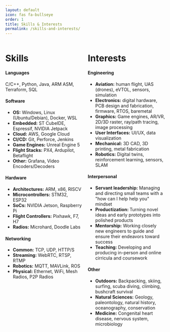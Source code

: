 ```yaml
---
layout: default
icon: fas fa-bullseye
order: 1
title: Skills & Interests
permalink: /skills-and-interests/
---
```



<div style="display: flex; gap: 1rem;">
    <div style="flex: 1;">
        <h1>Skills</h1>
        <h4>Languages</h4>
        <span>C/C++, Python, Java, ARM ASM, Terraform, SQL</span>
        <h4>Software</h4>
        <ul>
            <li><b>OS:</b> Windows, Linux (Ubuntu/Debian), Docker, WSL</li>
            <li><b>Embedded:</b> ST CubeIDE, Espressif, NVIDIA Jetpack</li>
            <li><b>Cloud:</b> AWS, Google Cloud</li>
            <li><b>CI/CD:</b> Git, Perforce, Jenkins</li>
            <li><b>Game Engines:</b> Unreal Engine 5</li>
            <li><b>Flight Stacks:</b> PX4, Ardupilot, Betaflight</li>
            <li><b>Other:</b> Grafana, Video Encoders/Decoders</li>
        </ul>
        <h4>Hardware</h4>
        <ul>
            <li><b>Architectures:</b> ARM, x86, RISCV</li>
            <li><b>Microcontrollers:</b> STM32, ESP32</li>
            <li><b>SoCs:</b> NVIDIA Jetson, Raspberry Pi</li>
            <li><b>Flight Controllers:</b> Pixhawk, F7, H7</li>
            <li><b>Radios:</b> Microhard, Doodle Labs</li>
        </ul>
        <h4>Networking</h4>
        <ul>
            <li><b>Common:</b> TCP, UDP, HTTP/S</li>
            <li><b>Streaming:</b> WebRTC, RTSP, RTMP</li>
            <li><b>Robotics:</b> MQTT, MAVLink, ROS</li>
            <li><b>Physical:</b> Ethernet, WiFi, Mesh Radios, P2P Radios</li>
        </ul>
    </div>
    <div style="flex: 1;">
        <h1>Interests</h1>
        <h4>Engineering</h4>
        <ul>
            <li><b>Aviation:</b> human flight, UAS (drones), eVTOL, sensors, simulation</li>
            <li><b>Electronics:</b> digital hardware, PCB design and fabrication, firmware, RTOS, baremetal</li>
            <li><b>Graphics:</b> Game engines, AR/VR, 2D/3D raster, ray/path tracing, image processing</li>
            <li><b>User Interfaces:</b> UI/UX, data visualization</li>
            <li><b>Mechanical:</b> 3D CAD, 3D printing, metal fabrication</li>
            <li><b>Robotics:</b> Digital twins, reinforcement learning, sensors, SLAM</li>
        </ul>
        <h4>Interpersonal</h4>
        <ul>
            <li><b>Servant leadership:</b> Managing and directing small teams with a "how can I help help you" mindset</li>
            <li><b>Productization: </b> Turning novel ideas and early prototypes into polished products</li>
            <li><b>Mentorship:</b> Working closely new engineers to guide and ensure their endeavors toward success</li>
            <li><b>Teaching:</b> Developing and producing in-person and online cirricula and coursework</li>
        </ul>
        <h4>Other</h4>
        <ul>
            <li><b>Outdoors:</b> Backpacking, skiing, surfing, scuba diving, climbing, bushcraft survival</li>
            <li><b>Natural Sciences:</b> Geology, paleontology, natural history, oceanography, conservation</li>
            <li><b>Medicine:</b> Congenital heart disease, nervous system, microbiology</li>
        </ul>
    </div>
</div>
